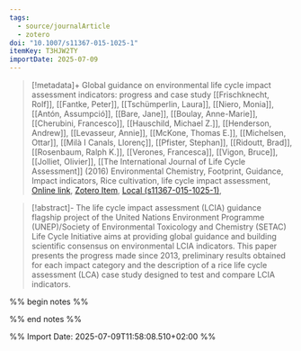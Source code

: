 ```yaml
---
tags:
  - source/journalArticle
  - zotero
doi: "10.1007/s11367-015-1025-1"
itemKey: T3HJW2TY
importDate: 2025-07-09
---
```

>[!metadata]+
> Global guidance on environmental life cycle impact assessment indicators: progress and case study
> [[Frischknecht, Rolf]], [[Fantke, Peter]], [[Tschümperlin, Laura]], [[Niero, Monia]], [[Antón, Assumpció]], [[Bare, Jane]], [[Boulay, Anne-Marie]], [[Cherubini, Francesco]], [[Hauschild, Michael Z.]], [[Henderson, Andrew]], [[Levasseur, Annie]], [[McKone, Thomas E.]], [[Michelsen, Ottar]], [[Milà I Canals, Llorenç]], [[Pfister, Stephan]], [[Ridoutt, Brad]], [[Rosenbaum, Ralph K.]], [[Verones, Francesca]], [[Vigon, Bruce]], [[Jolliet, Olivier]], 
> [[The International Journal of Life Cycle Assessment]] (2016)
> Environmental Chemistry, Footprint, Guidance, Impact indicators, Rice cultivation, life cycle impact assessment, 
> [Online link](https://doi.org/10.1007/s11367-015-1025-1), [Zotero Item](zotero://select/library/items/T3HJW2TY), [Local (s11367-015-1025-1)](file://C:/Users/aburg/Documents/references/zotero/storage/STHKS93B/s11367-015-1025-1.pdf), 

>[!abstract]-
>The life cycle impact assessment (LCIA) guidance flagship project of the United Nations Environment Programme (UNEP)/Society of Environmental Toxicology and Chemistry (SETAC) Life Cycle Initiative aims at providing global guidance and building scientific consensus on environmental LCIA indicators. This paper presents the progress made since 2013, preliminary results obtained for each impact category and the description of a rice life cycle assessment (LCA) case study designed to test and compare LCIA indicators.

%% begin notes %%

%% end notes %%

%% Import Date: 2025-07-09T11:58:08.510+02:00 %%
